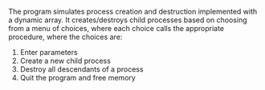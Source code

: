 The program simulates process creation and destruction implemented with a dynamic array.
It creates/destroys child processes based on choosing from a menu of choices, where each choice calls the appropriate procedure, where the choices are:
1) Enter parameters
2) Create a new child process
3) Destroy all descendants of a process
4) Quit the program and free memory
